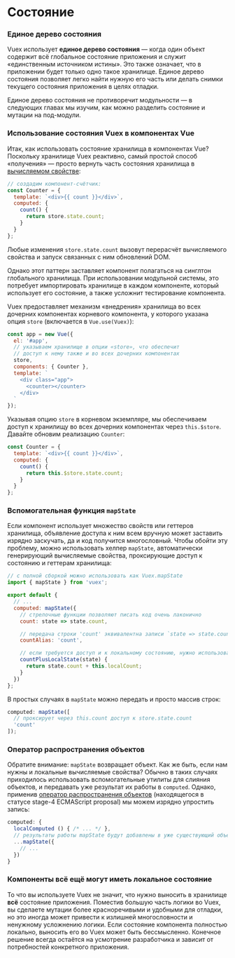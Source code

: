 # Состояние

### Единое дерево состояния

Vuex использует **единое дерево состояния** — когда один объект содержит всё глобальное состояние приложения и служит «единственным источником истины». Это также означает, что в приложении будет только одно такое хранилище. Единое дерево состояния позволяет легко найти нужную его часть или делать снимки текущего состояния приложения в целях отладки.

Единое дерево состояния не противоречит модульности — в следующих главах мы изучим, как можно разделить состояние и мутации на под-модули.

### Использование состояния Vuex в компонентах Vue

Итак, как использовать состояние хранилища в компонентах Vue? Поскольку хранилище Vuex реактивно, самый простой способ «получения» — просто вернуть часть состояния хранилища в [вычисляемом свойстве](https://ru.vuejs.org/v2/guide/computed.html):

```js
// создадим компонент-счётчик:
const Counter = {
  template: `<div>{{ count }}</div>`,
  computed: {
    count() {
      return store.state.count;
    }
  }
};
```

Любые изменения `store.state.count` вызовут перерасчёт вычисляемого свойства и запуск связанных с ним обновлений DOM.

Однако этот паттерн заставляет компонент полагаться на синглтон глобального хранилища. При использовании модульной системы, это потребует импортировать хранилище в каждом компоненте, который использует его состояние, а также усложнит тестирование компонента.

Vuex предоставляет механизм «внедрения» хранилища во всех дочерних компонентах корневого компонента, у которого указана опция `store` (включается в `Vue.use(Vuex)`):

```js
const app = new Vue({
  el: '#app',
  // указываем хранилище в опции «store», что обеспечит
  // доступ к нему также и во всех дочерних компонентах
  store,
  components: { Counter },
  template: `
    <div class="app">
      <counter></counter>
    </div>
  `
});
```

Указывая опцию `store` в корневом экземпляре, мы обеспечиваем доступ к хранилищу во всех дочерних компонентах через `this.$store`. Давайте обновим реализацию `Counter`:

```js
const Counter = {
  template: `<div>{{ count }}</div>`,
  computed: {
    count() {
      return this.$store.state.count;
    }
  }
};
```

### Вспомогательная функция `mapState`

Если компонент использует множество свойств или геттеров хранилища, объявление доступа к ним всем вручную может заставить изрядно заскучать, да и код получится многословный. Чтобы обойти эту проблему, можно использовать хелпер `mapState`, автоматически генерирующий вычисляемые свойства, проксирующие доступ к состоянию и геттерам хранилища:

```js
// с полной сборкой можно использовать как Vuex.mapState
import { mapState } from 'vuex';

export default {
  // ...
  computed: mapState({
    // стрелочные функции позволяют писать код очень лаконично
    count: state => state.count,

    // передача строки 'count' эквивалентна записи `state => state.count`
    countAlias: 'count',

    // если требуется доступ и к локальному состоянию, нужно использовать традиционную функцию
    countPlusLocalState(state) {
      return state.count + this.localCount;
    }
  })
};
```

В простых случаях в `mapState` можно передать и просто массив строк:

```js
computed: mapState([
  // проксирует через this.count доступ к store.state.count
  'count'
]);
```

### Оператор распространения объектов

Обратите внимание: `mapState` возвращает объект. Как же быть, если нам нужны и локальные вычисляемые свойства? Обычно в таких случаях приходилось использовать вспомогательные утилиты для слияния объектов, и передавать уже результат их работы в `computed`. Однако, применив [оператор распространения объектов](https://github.com/sebmarkbage/ecmascript-rest-spread) (находящегося в статусе stage-4 ECMAScript proposal) мы можем изрядно упростить запись:

```js
computed: {
  localComputed () { /* ... */ },
  // результаты работы mapState будут добавлены в уже существующий объект
  ...mapState({
    // ...
  })
}
```

### Компоненты всё ещё могут иметь локальное состояние

То что вы используете Vuex не значит, что нужно выносить в хранилище **всё** состояние приложения. Поместив большую часть логики во Vuex, вы сделаете мутации более красноречивыми и удобными для отладки, но это иногда может привести к излишней многословности и ненужному усложнению логики. Если состояние компонента полностью локально, выносить его во Vuex может быть бессмысленно. Конечное решение всегда остаётся на усмотрение разработчика и зависит от потребностей конкретного приложения.

